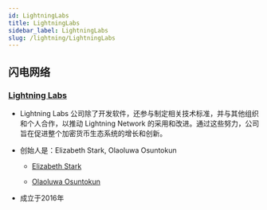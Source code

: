 ```yaml
---
id: LightningLabs
title: LightningLabs
sidebar_label: LightningLabs
slug: /lightning/LightningLabs
---
```


## 闪电网络

### [Lightning Labs](https://lightning.engineering/)

- Lightning Labs 公司除了开发软件，还参与制定相关技术标准，并与其他组织和个人合作，以推动 Lightning Network 的采用和改进。通过这些努力，公司旨在促进整个加密货币生态系统的增长和创新。

- 创始人是：Elizabeth Stark, Olaoluwa Osuntokun

	- [Elizabeth Stark](https://twitter.com/starkness)

	- [Olaoluwa Osuntokun](https://twitter.com/roasbeef)

- 成立于2016年
